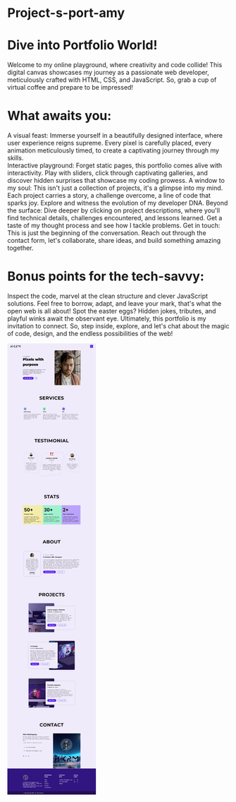 # Project-s-port-amy
# Dive into Portfolio World!
Welcome to my online playground, where creativity and code collide! This digital canvas showcases my journey as a passionate web developer, meticulously crafted with HTML, CSS, and JavaScript. So, grab a cup of virtual coffee and prepare to be impressed!

# What awaits you:

A visual feast: Immerse yourself in a beautifully designed interface, where user experience reigns supreme. Every pixel is carefully placed, every animation meticulously timed, to create a captivating journey through my skills.<br>
Interactive playground: Forget static pages, this portfolio comes alive with interactivity. Play with sliders, click through captivating galleries, and discover hidden surprises that showcase my coding prowess.
A window to my soul: This isn't just a collection of projects, it's a glimpse into my mind. Each project carries a story, a challenge overcome, a line of code that sparks joy. Explore and witness the evolution of my developer DNA.
Beyond the surface: Dive deeper by clicking on project descriptions, where you'll find technical details, challenges encountered, and lessons learned. Get a taste of my thought process and see how I tackle problems.
Get in touch: This is just the beginning of the conversation. Reach out through the contact form, let's collaborate, share ideas, and build something amazing together.
# Bonus points for the tech-savvy:

Inspect the code, marvel at the clean structure and clever JavaScript solutions. Feel free to borrow, adapt, and leave your mark, that's what the open web is all about!
Spot the easter eggs? Hidden jokes, tributes, and playful winks await the observant eye.
Ultimately, this portfolio is my invitation to connect. So, step inside, explore, and let's chat about the magic of code, design, and the endless possibilities of the web!

![Alt text](/sx-amyy.png)

